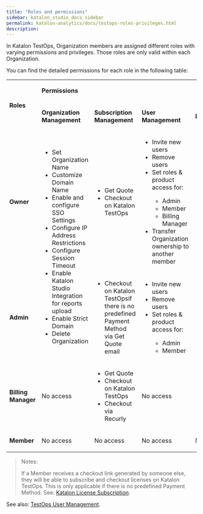 ```yaml
---
title: "Roles and permissions" 
sidebar: katalon_studio_docs_sidebar
permalink: katalon-analytics/docs/testops-roles-privileges.html 
description: 
---
```


In Katalon TestOps, Organization members are assigned different roles with varying permissions and privileges. Those roles are only valid within each Organization.
 
You can find the detailed permissions for each role in the following table:

<table>
	<tbody>
		<tr>
			<td rowspan="2">
				<p><strong>Roles</strong></p>
			</td>
			<td colspan="6">
				<p><strong>Permissions</strong></p>
			</td>
		</tr>
		<tr>
			<td>
				<p><strong>Organization Management</strong></p>
			</td>
			<td>
				<p><strong>Subscription Management</strong></p>
			</td>
			<td>
				<p><strong>User Management</strong></p>
			</td>
			<td>
				<p><strong>License Management</strong></p>
			</td>
			<td>
				<p><strong>License Utilization</strong></p>
			</td>
			<td>
				<p><strong>Usage Dashboard</strong></p>
			</td>
		</tr>
		<tr>
			<td>
				<p><strong>Owner</strong></p>
			</td>
			<td rowspan="2">
				<ul>
					<li>Set Organization Name</li>
					<li>Customize Domain Name</li>
					<li>Enable and configure SSO Settings</li>
					<li>Configure IP Address Restrictions</li>
					<li>Configure Session Timeout</li>
					<li>Enable Katalon Studio Integration for reports upload</li>
					<li>Enable Strict Domain</li>
					<li>Delete Organization</li>
				</ul>
			</td>
			<td>
				<ul>
					<li>Get Quote</li>
					<li>Checkout on Katalon TestOps</li>
				</ul>
			</td>
			<td>
				<ul>
					<li>Invite new users</li>
					<li>Remove users</li>
					<li>Set roles &amp; product access for:&nbsp;</li>
					<ul>
						<li>Admin</li>
						<li>Member</li>
						<li>Billing Manager&nbsp;</li>
					</ul>
					<li>Transfer Organization ownership to another member</li>
				</ul>
			</td>
			<td rowspan="2">
				<ul>
					<li>View subscription information</li>
					<li>Add/remove users from licenses</li>
					<li>View/delete the Online Licenses list</li>
					<li>Create/view/delete the Offline Licenses list</li>
					<li>View/delete the registered machines</li>
				</ul>
			</td>
			<td rowspan="2">
				<ul>
					<li>View license usage</li>
					<li>Filter license usage by users, machineID and license type</li>
					<li>Export license usage under .csv format</li>
				</ul>
			</td>
			<td rowspan="3">
				<ul>
					<li>View TestOps test executions usage</li>
					<li>Export usage dashboard under .csv format</li>
				</ul>
			</td>
		</tr>
		<tr>
			<td>
				<p><strong>Admin</strong></p>
			</td>
			<td>
				<ul>
					<li>Checkout on Katalon TestOpsif there is no predefined Payment Method via Get Quote email</li>
				</ul>
			</td>
			<td>
				<ul>
					<li>Invite new users</li>
					<li>Remove users</li>
					<li>Set roles &amp; product access for:</li>
					<ul>
						<li>Admin</li>
						<li>Member</li>
					</ul>
				</ul>
			</td>
		</tr>
		<tr>
			<td>
				<p><strong>Billing Manager</strong></p>
			</td>
			<td>
				<p>No access</p>
			</td>
			<td>
				<ul>
					<li>Get Quote</li>
					<li>Checkout on Katalon TestOps</li>
					<li>Checkout via Recurly</li>
				</ul>
			</td>
			<td>
				<p>No access</p>
			</td>
			<td>
				<ul>
					<li>View subscription information</li>
				</ul>
			</td>
			<td rowspan="2">
				<p>No access</p>
			</td>
		</tr>
		<tr>
			<td>
				<p><strong>Member</strong></p>
			</td>
			<td>
				<p>No access</p>
			</td>
			<td>
				<p>No access&nbsp;</p>
			</td>
			<td>
				<p>No access</p>
			</td>
			<td>
				<p>No access</p>
			</td>
			<td>
				<p>No access</p>
			</td>
		</tr>
	</tbody>
</table>

> Notes:
>
> If a Member receives a checkout link generated by someone else, they will be able to subscribe and checkout licenses on Katalon TestOps. This is only applicable if there is no predefined Payment Method. See: [Katalon License Subscription](https://docs.katalon.com/katalon-studio/docs/license-subscription.html).

See also: [TestOps User Management](https://docs.katalon.com/katalon-analytics/docs/kt_invite_user_org.html).
